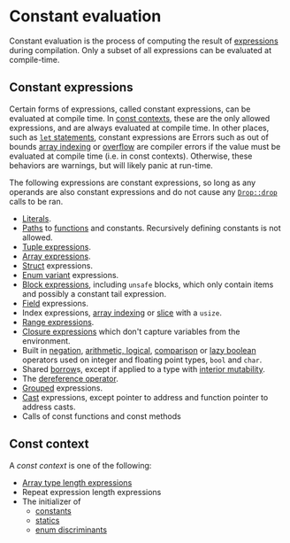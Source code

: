 # Constant evaluation

Constant evaluation is the process of computing the result of
[expressions] during compilation. Only a subset of all expressions
can be evaluated at compile-time.

## Constant expressions

Certain forms of expressions, called constant expressions, can be evaluated at
compile time. In [const contexts](#const-context), these are the only allowed
expressions, and are always evaluated at compile time. In other places, such as
[`let` statements](statements.html#let-statements), constant expressions are
Errors such as out of bounds [array indexing] or [overflow] are compiler errors
if the value must be evaluated at compile time (i.e. in const contexts).
Otherwise, these behaviors are warnings, but will likely panic at run-time.

The following expressions are constant expressions, so long as any operands are
also constant expressions and do not cause any [`Drop::drop`][destructors] calls
to be ran.

* [Literals].
* [Paths] to [functions](items/functions.html) and constants.
  Recursively defining constants is not allowed.
* [Tuple expressions].
* [Array expressions].
* [Struct] expressions.
* [Enum variant] expressions.
* [Block expressions], including `unsafe` blocks, which only contain items and
  possibly a constant tail expression.
* [Field] expressions.
* Index expressions, [array indexing] or [slice] with a `usize`.
* [Range expressions].
* [Closure expressions] which don't capture variables from the environment.
* Built in [negation], [arithmetic, logical], [comparison] or [lazy boolean]
  operators used on integer and floating point types, `bool` and `char`.
* Shared [borrow]s, except if applied to a type with [interior mutability].
* The [dereference operator].
* [Grouped] expressions.
* [Cast] expressions, except pointer to address and
  function pointer to address casts.
* Calls of const functions and const methods

## Const context

A _const context_ is one of the following:

* [Array type length expressions]
* Repeat expression length expressions
* The initializer of
  * [constants]
  * [statics]
  * [enum discriminants]

[array type length expressions]: types/array.html
[enum discriminants]: items/enumerations.html#custom-discriminant-values-for-field-less-enumerations
[constants]: items/constant-items.html
[statics]: items/static-items.html
[expressions]: expressions.html
[array indexing]:       expressions/array-expr.html#array-and-slice-indexing-expressions
[overflow]:             expressions/operator-expr.html#overflow
[destructors]:          destructors.html
[literals]:             expressions/literal-expr.html
[paths]:                expressions/path-expr.html
[tuple expressions]:    expressions/tuple-expr.html
[array expressions]:    expressions/array-expr.html
[struct]:               expressions/struct-expr.html
[enum variant]:         expressions/enum-variant-expr.html
[block expressions]:    expressions/block-expr.html
[field]:                expressions/field-expr.html
[array indexing]:       expressions/array-expr.html#array-and-slice-indexing-expressions
[slice]:                types/slice.html
[range expressions]:    expressions/range-expr.html
[closure expressions]:  expressions/closure-expr.html
[negation]:             expressions/operator-expr.html#negation-operators
[arithmetic, logical]:  expressions/operator-expr.html#arithmetic-and-logical-binary-operators
[comparison]:           expressions/operator-expr.html#comparison-operators
[lazy boolean]:         expressions/operator-expr.html#lazy-boolean-operators
[borrow]:               expressions/operator-expr.html#borrow-operators
[interior mutability]:  interior-mutability.html
[dereference operator]: expressions/operator-expr.html#the-dereference-operator
[grouped]:              expressions/grouped-expr.html
[cast]:                 expressions/operator-expr.html#type-cast-expressions
